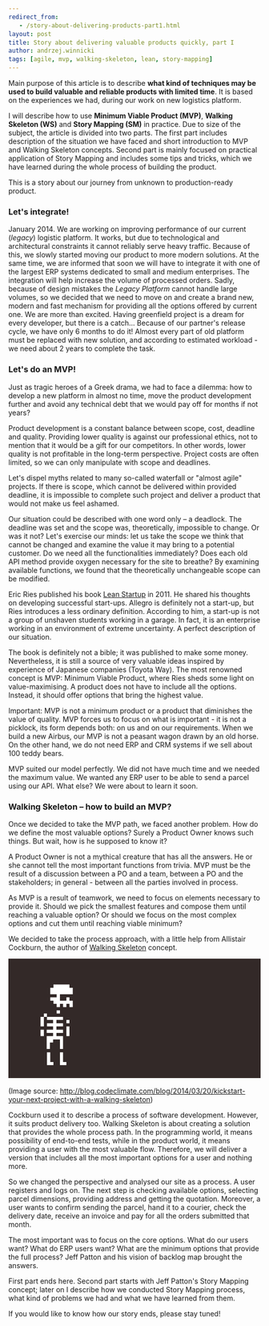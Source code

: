 ```yaml
---
redirect_from:
   - /story-about-delivering-products-part1.html
layout: post
title: Story about delivering valuable products quickly, part I
author: andrzej.winnicki
tags: [agile, mvp, walking-skeleton, lean, story-mapping]
---
```


Main purpose of this article is to describe **what kind of techniques may be used to
build valuable and reliable products with limited time**. It is based on the 
experiences we had, during our work on new logistics platform.

I will describe how to use **Minimum Viable Product (MVP)**, **Walking Skeleton (WS)** 
and **Story Mapping (SM)** in practice. Due to size of the subject, the 
article is divided into two parts. The first part includes description of the situation 
we have faced and short introduction to MVP and Walking Skeleton concepts. 
Second part is mainly focused on practical application of Story Mapping and includes 
some tips and tricks, which we have learned during the whole process of building the product.  

This is a story about our journey from unknown to production-ready product.  

### Let's integrate!

January 2014. We are working on improving performance of our current (*legacy*) logistic  platform. 
It works, but due to technological and architectural constraints it cannot reliably serve heavy traffic. 
Because of this, we slowly started moving our product to more modern solutions. 
At the same time, we are informed that soon we will have to integrate it with one of the largest 
ERP systems dedicated to small and medium enterprises. The integration will help increase 
the volume of processed orders. Sadly, because of design mistakes the *Legacy Platform* cannot handle large volumes, 
so we decided that we need to move on and create a brand new, modern and fast mechanism 
for providing all the options offered by current one. We are more than excited. 
Having greenfield project is a dream for every developer, but there is a catch... 
Because of our partner's release cycle, we have only 6 months to do it! 
Almost every part of old platform must be replaced with new solution, and according to 
estimated workload - we need about 2 years to complete the task.

### Let's do an MVP!

Just as tragic heroes of a Greek drama, we had to face a dilemma: how to develop a new 
platform in almost no time, move the product development further and avoid any technical debt 
that we would pay off for months if not years?

Product development is a constant balance between scope, cost, deadline and quality. 
Providing lower quality is against our professional ethics, not to mention that it 
would be a gift for our competitors. In other words, lower quality is not 
profitable in the long-term perspective. Project costs are often limited, so we can only 
manipulate with scope and deadlines.

Let's dispel myths related to many so-called waterfall or "almost agile" projects. 
If there is scope, which cannot be delivered within provided deadline, it is impossible to complete 
such project and deliver a product that would not make us feel ashamed. 

Our situation could be described with one word only – a deadlock. The deadline was set and the scope was, 
theoretically, impossible to change. Or was it not? Let's exercise our minds: let us take the scope we 
think that cannot be changed and examine the value it may bring to a potential customer. 
Do we need all the functionalities immediately? Does each old API method provide oxygen necessary for the site to breathe? 
By examining available functions, we found that the theoretically unchangeable scope can be modified.

Eric Ries published his book [Lean Startup](http://theleanstartup.com/) in 2011. He shared 
his thoughts on developing successful start-ups. Allegro is definitely not a start-up, 
but Ries introduces a less ordinary definition. According to him, a start-up is not a 
group of unshaven students working in a garage. In fact, it is an enterprise working 
in an environment of extreme uncertainty. A perfect description of our situation. 

The book is definitely not a bible; it was published to make some money. Nevertheless, it is still a 
source of very valuable ideas inspired by experience of Japanese companies (Toyota Way). 
The most renowned concept is MVP: Minimum Viable Product, where Ries sheds some light on value-maximising. 
A product does not have to include all the options. Instead, it should offer options that bring the highest value.

Important: MVP is not a minimum product or a product that diminishes the value of quality. 
MVP forces us to focus on what is important - it is not a picklock, its form depends both: 
on us and on our requirements. When we build a new Airbus, our MVP is not a peasant wagon drawn by an old horse. 
On the other hand, we do not need ERP and CRM systems if we sell about 100 teddy bears. 

MVP suited our model perfectly. We did not have much time and we needed the maximum value. 
We wanted any ERP user to be able to send a parcel using our API. What else? We were about 
to learn it soon.  

### Walking Skeleton – how to build an MVP?


Once we decided to take the MVP path, we faced another problem. How do we define the most 
valuable options? Surely a Product Owner knows such things. But wait, how is he supposed to know it? 

A Product Owner is not a mythical creature that has all the answers. He or she cannot tell the 
most important functions from trivia. MVP must be the result of a discussion between a PO and a team, 
between a PO and the stakeholders; in general - between all the parties involved in process. 

As MVP is a result of teamwork, we need to focus on elements necessary to provide it. 
Should we pick the smallest features and compose them until reaching a valuable option? 
Or should we focus on the most complex options and cut them until reaching viable minimum?

We decided to take the process approach, with a little help from Allistair Cockburn, 
the author of [Walking Skeleton](http://alistair.cockburn.us/Walking+skeleton) concept.

![Walking Skeleton](/img/articles/2014-10-22.skeleton.gif "Waling Skeleton scheme")

(Image source: http://blog.codeclimate.com/blog/2014/03/20/kickstart-your-next-project-with-a-walking-skeleton)

Cockburn used it to describe a process of software development. However, it suits product 
delivery too. Walking Skeleton is about creating a solution that provides the whole process path. 
In the programming world, it means possibility of end-to-end tests, while in the product world, 
it means providing a user with the most valuable flow. Therefore, we will deliver a version that includes 
all the most important options for a user and nothing more. 

So we changed the perspective and analysed our site as a process. A user registers and logs on. 
The next step is checking available options, selecting parcel dimensions, 
providing address and getting the quotation. Moreover, a user wants to confirm sending the parcel, 
hand it to a courier, check the delivery date, receive an invoice and pay 
for all the orders submitted that month.

The most important was to focus on the core options. What do our users want? 
What do ERP users want? What are the minimum options that provide the full process? 
Jeff Patton and his vision of backlog map brought the answers.

First part ends here. Second part starts with Jeff Patton's Story Mapping concept; 
later on I describe how we conducted Story Mapping process, 
what kind of problems we had and what we have learned from them. 

If you would like to know how our story ends, please stay tuned!
